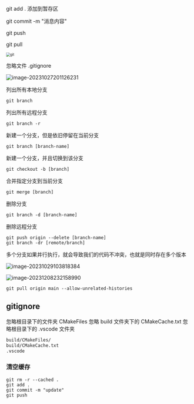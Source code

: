 git add . 添加到暂存区

git commit -m "消息内容"

git push

git pull

<img src="https://typora-birdy.oss-cn-guangzhou.aliyuncs.com/090103ec08e0c2708c66b1fa25abe90.png" alt="git" style="zoom:67%;" />



忽略文件 .gitignore

![image-20231027201126231](https://typora-birdy.oss-cn-guangzhou.aliyuncs.com/image-20231027201126231.png)



列出所有本地分支

```shell
git branch 
```

列出所有远程分支

```shell
git branch -r
```

新建一个分支，但是依旧停留在当前分支

```shell
git branch [branch-name]
```

新建一个分支，并且切换到该分支

```shell
git checkout -b [branch]
```

合并指定分支到当前分支

```shell
git merge [branch]
```

删除分支

```shell
git branch -d [branch-name]
```

删除远程分支

```shell
git push origin --delete [branch-name]
git branch -dr [remote/branch]
```



多个分支如果并行执行，就会导致我们的代码不冲突，也就是同时存在多个版本

![image-20231029103818384](https://typora-birdy.oss-cn-guangzhou.aliyuncs.com/image-20231029103818384.png)



![image-20231208232158990](https://typora-birdy.oss-cn-guangzhou.aliyuncs.com/image-20231208232158990.png)

```shell
git pull origin main --allow-unrelated-histories
```

## gitignore
忽略根目录下的文件夹 CMakeFiles
忽略 build 文件夹下的 CMakeCache.txt
忽略根目录下的 .vscode 文件夹
```txt
build/CMakeFiles/
build/CMakeCache.txt
.vscode
```
### 清空缓存
```shell
git rm -r --cached .
git add .
git commit -m "update"
git push

```